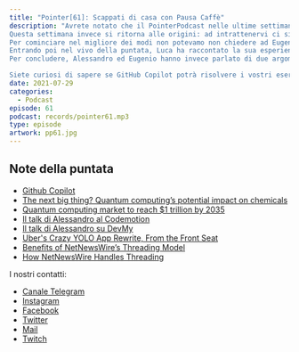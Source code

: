 ```yaml
---
title: "Pointer[61]: Scappati di casa con Pausa Caffè"
description: "Avrete notato che il PointerPodcast nelle ultime settimane vi ha proposto diverse interviste con vari ospiti.
Questa settimana invece si ritorna alle origini: ad intrattenervi ci siamo solo noi tre con una puntata “vecchio stile”.
Per cominciare nel migliore dei modi non potevamo non chiedere ad Eugenio le prime impressioni sul suo ultimo acquisto: la Nintendo Switch. 
Entrando poi nel vivo della puntata, Luca ha raccontato la sua esperienza con GitHub Copilot che ha testato anche con le coding challenge di LeetCode. 
Per concludere, Alessandro ed Eugenio hanno invece parlato di due argomenti classici del PointerPodcast: quantum computing e Blockchain.

Siete curiosi di sapere se GitHub Copilot potrà risolvere i vostri esercizi di LeetCode? Non vi resta che ascoltare la puntata per scoprirlo 🤪"
date: 2021-07-29
categories:
  - Podcast
episode: 61
podcast: records/pointer61.mp3
type: episode
artwork: pp61.jpg
---
```





## Note della puntata 

- [Github Copilot]()
- [The next big thing? Quantum computing’s potential impact on chemicals ](https://www.mckinsey.com/industries/chemicals/our-insights/the-next-big-thing-quantum-computings-potential-impact-on-chemicals)
- [Quantum computing market to reach $1 trillion by 2035](https://www.consultancy.uk/news/24361/quantum-computing-market-to-reach-1-trillion-by-2035)
- [Il talk di Alessandro al Codemotion](https://talks.codemotion.com/quantum-computing-from-zero-to-classific?view=true)
- [Il talk di Alessandro su DevMy](https://www.youtube.com/watch?v=UcfmZ8Hd6Hs)
- [Uber's Crazy YOLO App Rewrite, From the Front Seat](https://blog.pragmaticengineer.com/uber-app-rewrite-yolo/)
- [Benefits of NetNewsWire’s Threading Model](https://inessential.com/2021/03/21/benefits_of_netnewswires_threading_model)
- [How NetNewsWire Handles Threading](https://inessential.com/2021/03/20/how_netnewswire_handles_threading)


I nostri contatti:

- [Canale Telegram](https://t.me/PointerPodcast)
- [Instagram](https://www.instagram.com/pointerpodcast/)
- [Facebook](https://www.facebook.com/pointerPodcast/)
- [Twitter](https://twitter.com/PointerPodcast)
- [Mail](info@pointerpodcast.it)
- [Twitch](https://www.twitch.tv/pointerpodcast)

